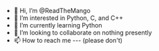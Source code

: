 - 👋 Hi, I’m @ReadTheMango
- 👀 I’m interested in Python, C, and C++
- 🌱 I’m currently learning Python
- 💞️ I’m looking to collaborate on nothing presently
- 📫 How to reach me --- (please don't)

<!---
ReadTheMango/ReadTheMango is a ✨ special ✨ repository because its `README.md` (this file) appears on your GitHub profile.
You can click the Preview link to take a look at your changes.
--->
